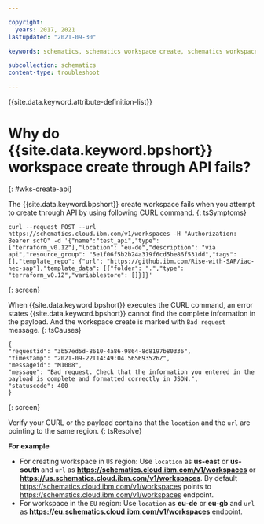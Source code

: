 ```yaml
---

copyright:
  years: 2017, 2021
lastupdated: "2021-09-30"

keywords: schematics, schematics workspace create, schematics workspace create

subcollection: schematics
content-type: troubleshoot

---
```


{{site.data.keyword.attribute-definition-list}}



# Why do {{site.data.keyword.bpshort}} workspace create through API fails?
{: #wks-create-api}

The {{site.data.keyword.bpshort}} create workspace fails when you attempt to create through API by using following CURL command.
{: tsSymptoms}

```
curl --request POST --url https://schematics.cloud.ibm.com/v1/workspaces -H "Authorization: Bearer scfQ" -d '{"name":"test_api","type": ["terraform_v0.12"],"location": "eu-de","description": "via api","resource_group": "5e1f06f5b2b24a319f6cd5be86f531dd","tags": [],"template_repo": {"url": "https://github.ibm.com/Rise-with-SAP/iac-hec-sap"},"template_data": [{"folder": ".","type": "terraform_v0.12","variablestore": []}]}'
```
{: screen}


When {{site.data.keyword.bpshort}} executes the CURL command, an error states {{site.data.keyword.bpshort}} cannot find the complete information in the payload. And the workspace create is marked with `Bad request` message. 
{: tsCauses}


```
{
"requestid": "3b57ed5d-8610-4a86-9864-8d8197b80336",
"timestamp": "2021-09-22T14:49:04.565693526Z",
"messageid": "M1008",
"message": "Bad request. Check that the information you entered in the payload is complete and formatted correctly in JSON.",
"statuscode": 400
}
```
{: screen}


Verify your CURL or the payload contains that the `location` and the `url` are pointing to the same region.
{: tsResolve}

**For example**

- For creating workspace in `US` region: Use  `location` as **us-east** or **us-south** and `url` as **https://schematics.cloud.ibm.com/v1/workspaces** or **https://us.schematics.cloud.ibm.com/v1/workspaces**. By default https://schematics.cloud.ibm.com/v1/workspaces points to https://schematics.cloud.ibm.com/v1/workspaces endpoint.
- For workspace in the `EU` region: Use `location` as **eu-de** or **eu-gb** and `url` as **https://eu.schematics.cloud.ibm.com/v1/workspaces** endpoint.

